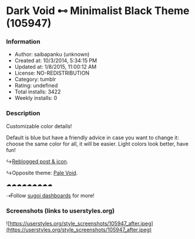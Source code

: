 # Dark Void ⊷ Minimalist Black Theme (105947)

### Information
- Author: saibapanku (unknown)
- Created at: 10/3/2014, 5:34:15 PM
- Updated at: 1/8/2015, 11:00:12 AM
- License: NO-REDISTRIBUTION
- Category: tumblr
- Rating: undefined
- Total installs: 3422
- Weekly installs: 0


### Description
Customizable color details!

Default is blue but have a friendly advice in case you want to change it: choose the same color for all, it will be easier.
Light colors look better, have fun!

↪<a href="http://sweater-weatherrx.tumblr.com/post/107186982268">Reblogged post & icon</a>.

↪Opposite theme: <a href="https://userstyles.org/styles/106212/pale-void-minimalist-white-theme">Pale Void</a>.

☁☁☁☁☁☁☁☁☁ 

⇢Follow <a href="http://sugoi-dashboards.tumblr.com/">sugoi dashboards</a> for more!


### Screenshots (links to userstyles.org)
![https://userstyles.org/style_screenshots/105947_after.jpeg](https://userstyles.org/style_screenshots/105947_after.jpeg)


